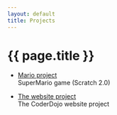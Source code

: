 ```yaml
---
layout: default
title: Projects
---
```


# {{ page.title }}

- [Mario project](/project/mario)  
    SuperMario game (Scratch 2.0)

- [The website project](/project/website)  
    The CoderDojo website project 
    




